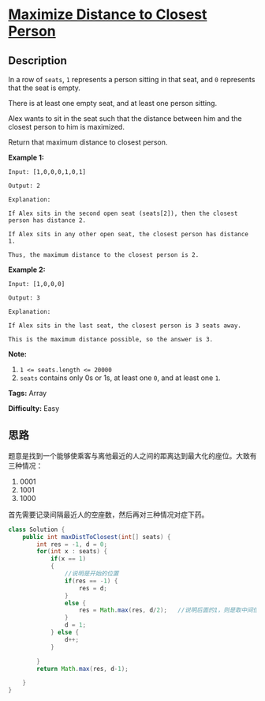 # [Maximize Distance to Closest Person][title]

## Description

In a row of `seats`, `1` represents a person sitting in that seat, and `0`
represents that the seat is empty.

There is at least one empty seat, and at least one person sitting.

Alex wants to sit in the seat such that the distance between him and the
closest person to him is maximized.

Return that maximum distance to closest person.

**Example 1:**

```
Input: [1,0,0,0,1,0,1]

Output: 2

Explanation:

If Alex sits in the second open seat (seats[2]), then the closest person has distance 2.

If Alex sits in any other open seat, the closest person has distance 1.

Thus, the maximum distance to the closest person is 2.
```

**Example 2:**

```
Input: [1,0,0,0]

Output: 3

Explanation:

If Alex sits in the last seat, the closest person is 3 seats away.

This is the maximum distance possible, so the answer is 3.

```

**Note:**

1. `1 <= seats.length <= 20000`
2. `seats` contains only 0s or 1s, at least one `0`, and at least one `1`.

**Tags:** Array

**Difficulty:** Easy

## 思路

题意是找到一个能够使乘客与离他最近的人之间的距离达到最大化的座位。大致有三种情况：

1. 0001
2. 1001
3. 1000

首先需要记录间隔最近人的空座数，然后再对三种情况对症下药。

``` java
class Solution {
    public int maxDistToClosest(int[] seats) {
        int res = -1, d = 0;
        for(int x : seats) {
            if(x == 1)
            {
                //说明是开始的位置
                if(res == -1) {
                    res = d;
                }
                else {
                    res = Math.max(res, d/2);   //说明后面的1，则是取中间位置
                }
                d = 1;
            } else {
                d++;
            }

        }
        return Math.max(res, d-1);

    }
}

```

[title]: https://leetcode.com/problems/maximize-distance-to-closest-person
